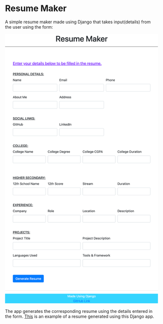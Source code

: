 # Resume Maker

A simple resume maker made using Django that takes input(details) from the user using the form:


![Alt text](input_form.png )


The app generates the corresponding resume using the details entered in the form. [This](https://github.com/Anusha1790/Resume_Maker/blob/main/demo-generate_%20resume.pdf) is an example of a resume generated using this Django app.
